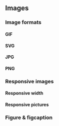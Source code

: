 ## Images
### Image formats
#### GIF
#### SVG
#### JPG
#### PNG
### Responsive images
#### Responsive width
#### Responsive pictures
### Figure & figcaption
